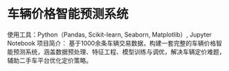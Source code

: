 # 车辆价格智能预测系统
使用工具：Python（Pandas, Scikit-learn, Seaborn, Matplotlib）, Jupyter Notebook 项目简介： 基于1000余条车辆交易数据，构建一套完整的车辆价格智能预测系统，涵盖数据预处理、特征工程、模型训练与调优，解决车辆定价难题，辅助二手车平台优化定价策略。
